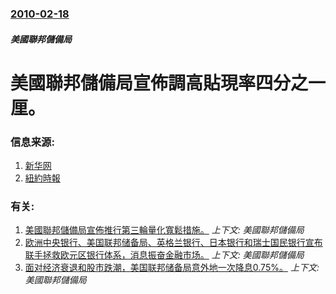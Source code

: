 ### [2010-02-18](/news/2010/02/18/index.md)

##### 美國聯邦儲備局
#  美國聯邦儲備局宣佈調高貼現率四分之一厘。




### 信息来源:

1. [新华网](http://news.xinhuanet.com/fortune/2010-02/20/content_13010934.htm)
2. [紐約時報](http://www.nytimes.com/2010/02/19/business/19fed.html)

### 有关:

1. [ 美國聯邦儲備局宣佈推行第三輪量化寬鬆措施。](/news/2012/09/13/美國聯邦儲備局宣佈推行第三輪量化寬鬆措施.md) _上下文: 美國聯邦儲備局_
2. [欧洲中央银行、美国联邦储备局、英格兰银行、日本银行和瑞士国民银行宣布联手拯救欧元区银行体系，消息振奋金融市场。](/news/2011/09/15/欧洲中央银行-美国联邦储备局-英格兰银行-日本银行和瑞士国民银行宣布联手拯救欧元区银行体系-消息振奋金融市场.md) _上下文: 美國聯邦儲備局_
3. [面对经济衰退和股市跌潮，美国联邦储备局意外地一次降息0.75%。](/news/2008/01/22/面对经济衰退和股市跌潮-美国联邦储备局意外地一次降息075.md) _上下文: 美國聯邦儲備局_
